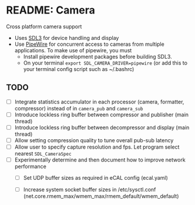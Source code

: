 # README: Camera

Cross platform camera support

- Uses [SDL3](https://github.com/libsdl-org/SDL/) for device handling and display
- Use [PipeWire](https://pipewire.org/) for concurrent access to cameras from multiple applications. 
  To make use of pipewire, you must
  - Install pipewire development packages before building SDL3. 
  - On your terminal `export SDL_CAMERA_DRIVER=pipewire` (or add this to your terminal config script such as ~/.bashrc)


## TODO

- [ ] Integrate statistics accumulator in each processor (camera, formatter, compressor) instead of in `camera_pub` and `camera_sub`
- [ ] Introduce lockless ring buffer between compressor and publisher (main thread)
- [ ] Introduce lockless ring buffer between decompressor and display (main thread)
- [ ] Allow setting compression quality to tune overall pub-sub latency
- [ ] Allow user to specify capture resolution and fps. Let program select nearest `SDL_CameraSpec`
- [ ] Experimentally determine and then document how to improve network performance
  - [ ] Set UDP buffer sizes as required in eCAL config (ecal.yaml)
  - [ ] Increase system socket buffer sizes in /etc/sysctl.conf (net.core.rmem_max/wmem_max/rmem_default/wmem_default)

